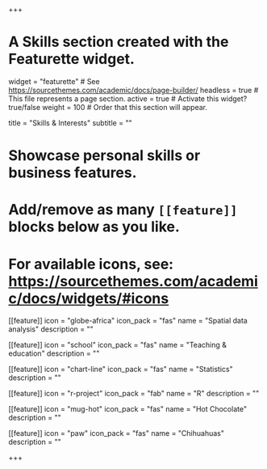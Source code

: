 +++
# A Skills section created with the Featurette widget.
widget = "featurette"  # See https://sourcethemes.com/academic/docs/page-builder/
headless = true  # This file represents a page section.
active = true  # Activate this widget? true/false
weight = 100  # Order that this section will appear.

title = "Skills & Interests"
subtitle = ""

# Showcase personal skills or business features.
# 
# Add/remove as many `[[feature]]` blocks below as you like.
# 
# For available icons, see: https://sourcethemes.com/academic/docs/widgets/#icons
  
[[feature]]
  icon = "globe-africa"
  icon_pack = "fas"
  name = "Spatial data analysis"
  description = ""
  
[[feature]]
  icon = "school"
  icon_pack = "fas"
  name = "Teaching & education"
  description = ""
  
[[feature]]
  icon = "chart-line"
  icon_pack = "fas"
  name = "Statistics"
  description = ""  
  
[[feature]]
  icon = "r-project"
  icon_pack = "fab"
  name = "R"
  description = ""
  
[[feature]]
  icon = "mug-hot"
  icon_pack = "fas"
  name = "Hot Chocolate"
  description = ""
  
[[feature]]
  icon = "paw"
  icon_pack = "fas"
  name = "Chihuahuas"
  description = ""
  

+++
